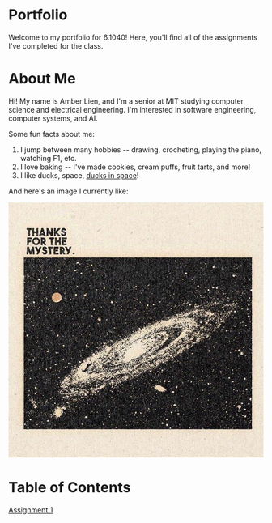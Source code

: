# Portfolio

Welcome to my portfolio for 6.1040! Here, you'll find all of the assignments I've completed for the class.

# About Me

Hi! My name is Amber Lien, and I'm a senior at MIT studying computer science and electrical engineering.
I'm interested in software engineering, computer systems, and AI.

Some fun facts about me:

1. I jump between many hobbies -- drawing, crocheting, playing the piano, watching F1, etc.
2. I love baking -- I've made cookies, cream puffs, fruit tarts, and more!
3. I like ducks, space, [ducks in space](https://kurzgesagt.org/)!

And here's an image I currently like:

![Picture of the Milky Way with the Caption 'Thanks for the Mystery.'](assets/portfolio_img.png)

# Table of Contents

[Assignment 1](assignments/assignment1.md)
